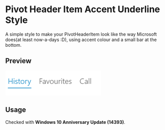 # Pivot Header Item Accent Underline Style
A simple style to make your PivotHeaderItem look like the way Microsoft does(at least now-a-days :D), using accent colour and a small bar at the bottom.

## Preview
![Image Preview](PivotHeaderItemAccentUnderlineStyle.gif "Image Preview")

## Usage
Checked with **Windows 10 Anniversary Update (14393)**.